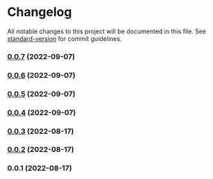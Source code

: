 # Changelog

All notable changes to this project will be documented in this file. See [standard-version](https://github.com/conventional-changelog/standard-version) for commit guidelines.

### [0.0.7](https://github.com/inbo/inbo-component-library/compare/v0.0.6...v0.0.7) (2022-09-07)

### [0.0.6](https://github.com/inbo/inbo-component-library/compare/v0.0.5...v0.0.6) (2022-09-07)

### [0.0.5](https://github.com/inbo/inbo-component-library/compare/v0.0.4...v0.0.5) (2022-09-07)

### [0.0.4](https://github.com/inbo/inbo-component-library/compare/v0.0.3...v0.0.4) (2022-09-07)

### [0.0.3](https://github.com/inbo/inbo-component-library/compare/v0.0.2...v0.0.3) (2022-08-17)

### [0.0.2](https://github.com/inbo/inbo-component-library/compare/v0.0.1...v0.0.2) (2022-08-17)

### 0.0.1 (2022-08-17)

